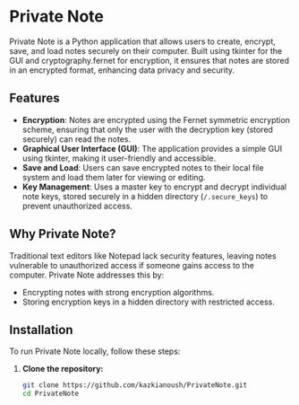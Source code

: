 # Private Note

Private Note is a Python application that allows users to create, encrypt, save, and load notes securely on their computer. Built using tkinter for the GUI and cryptography.fernet for encryption, it ensures that notes are stored in an encrypted format, enhancing data privacy and security.

## Features

- **Encryption**: Notes are encrypted using the Fernet symmetric encryption scheme, ensuring that only the user with the decryption key (stored securely) can read the notes.
- **Graphical User Interface (GUI)**: The application provides a simple GUI using tkinter, making it user-friendly and accessible.
- **Save and Load**: Users can save encrypted notes to their local file system and load them later for viewing or editing.
- **Key Management**: Uses a master key to encrypt and decrypt individual note keys, stored securely in a hidden directory (`/.secure_keys`) to prevent unauthorized access.

## Why Private Note?

Traditional text editors like Notepad lack security features, leaving notes vulnerable to unauthorized access if someone gains access to the computer. Private Note addresses this by:
- Encrypting notes with strong encryption algorithms.
- Storing encryption keys in a hidden directory with restricted access.

## Installation

To run Private Note locally, follow these steps:

1. **Clone the repository:**
   ```bash
   git clone https://github.com/kazkianoush/PrivateNote.git
   cd PrivateNote
